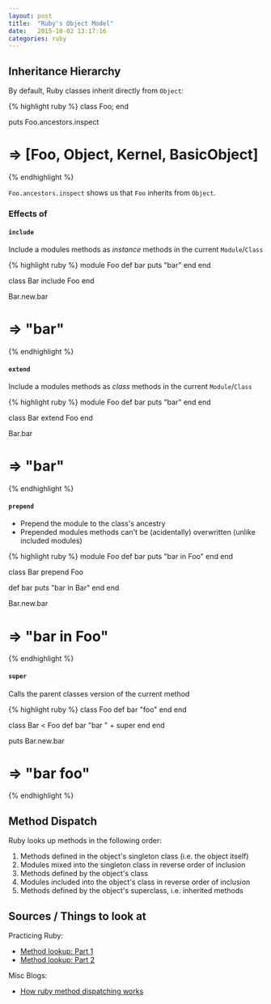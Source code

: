 ```yaml
---
layout: post
title:  "Ruby's Object Model"
date:   2015-10-02 13:17:16
categories: ruby
---
```


## Inheritance Hierarchy

By default, Ruby classes inherit directly from `Object`:

{% highlight ruby %}
class Foo; end

puts Foo.ancestors.inspect
# => [Foo, Object, Kernel, BasicObject]
{% endhighlight %}

`Foo.ancestors.inspect` shows us that `Foo` inherits from `Object`.

### Effects of

#### `include`

Include a modules methods as _instance_ methods in the current `Module`/`Class`

{% highlight ruby %}
module Foo
  def bar
    puts "bar"
  end
end

class Bar
  include Foo
end

Bar.new.bar
# => "bar"
{% endhighlight %}

#### `extend`

Include a modules methods as _class_ methods in the current `Module`/`Class`

{% highlight ruby %}
module Foo
  def bar
    puts "bar"
  end
end

class Bar
  extend Foo
end

Bar.bar
# => "bar"
{% endhighlight %}

#### `prepend`

- Prepend the module to the class's ancestry
- Prepended modules methods can't be (acidentally) overwritten (unlike included modules)

{% highlight ruby %}
module Foo
  def bar
    puts "bar in Foo"
  end
end

class Bar
  prepend Foo

  def bar
    puts "bar in Bar"
  end
end

Bar.new.bar
# => "bar in Foo"
{% endhighlight %}

#### `super`

Calls the parent classes version of the current method

{% highlight ruby %}
class Foo
  def bar
    "foo"
  end
end

class Bar < Foo
  def bar
    "bar " + super
  end
end

puts Bar.new.bar
# => "bar foo"
{% endhighlight %}

## Method Dispatch

Ruby looks up methods in the following order:

1. Methods defined in the object's singleton class (i.e. the object itself)
2. Modules mixed into the singleton class in reverse order of inclusion
3. Methods defined by the object's class
4. Modules included into the object's class in reverse order of inclusion
5. Methods defined by the object's superclass, i.e. inherited methods

## Sources / Things to look at

Practicing Ruby:
- [Method lookup: Part 1](https://practicingruby.com/articles/method-lookup-1)
- [Method lookup: Part 2](https://practicingruby.com/articles/method-lookup-2)

Misc Blogs:
- [How ruby method dispatching works](https://blog.jcoglan.com/2013/05/08/how-ruby-method-dispatch-works)
